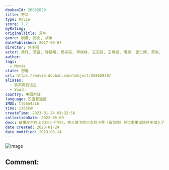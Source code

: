 ```yaml
---
doubanId: 26862829
title: 芳华
type: Movie
score: 7.7
myRating: 
originalTitle: 芳华
genre: 剧情, 历史, 战争
datePublished: 2017-09-07
director: 冯小刚
actor: 黄轩, 苗苗, 钟楚曦, 杨采钰, 李晓峰, 王天辰, 王可如, 隋源, 张仁博, 苏岩, 张国立, 赵立新, 罗攀, 李静, 大昕, 李彦漫, 杨烁, 郭沛志, 李卓航, 周放, 邝晓彤
author: 
tags:
  - Movie
state: 想看
url: https://movie.douban.com/subject/26862829/
aliases:
  - 歌声离我远去
  - Youth
country: 中国大陆
language: 汉语普通话
IMDb: tt6654316
time: 136分钟
createTime: 2023-01-24 01:32:56
collectionDate: 2022-05-09
desc: 故事发生在上世纪七十年代，寄人篱下的少女何小萍（苗苗饰）经过重重试炼终于加入了梦寐以求的文工团，哪知道这里和她曾经待过的那些地方并无不同，她依然得忍受遭人唾弃和欺侮的生活。唯一给过她温暖的，是刘峰（...
date created: 2023-01-24
date modified: 2023-03-14
---
```


![image](p2507227732.jpg)

Comment:
---
